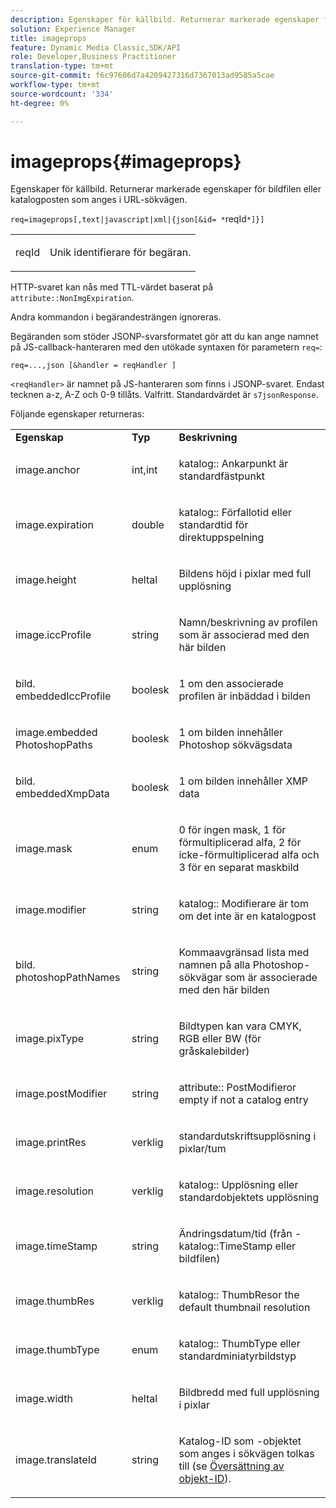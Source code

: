 ```yaml
---
description: Egenskaper för källbild. Returnerar markerade egenskaper för bildfilen eller katalogposten som anges i URL-sökvägen.
solution: Experience Manager
title: imageprops
feature: Dynamic Media Classic,SDK/API
role: Developer,Business Practitioner
translation-type: tm+mt
source-git-commit: f6c97606d7a4209427316d7367013ad9585a5cae
workflow-type: tm+mt
source-wordcount: '334'
ht-degree: 0%

---
```



# imageprops{#imageprops}

Egenskaper för källbild. Returnerar markerade egenskaper för bildfilen eller katalogposten som anges i URL-sökvägen.

`req=imageprops[,text|javascript|xml|{json[&id= *`reqId`*]}]`

<table id="simpletable_8E03127D50444CA7878A6B08E866EE2E"> 
 <tr class="strow"> 
  <td class="stentry"> <p><span class="codeph"><span class="varname"> reqId</span></span> </p> </td> 
  <td class="stentry"> <p>Unik identifierare för begäran. </p></td> 
 </tr> 
</table>

HTTP-svaret kan nås med TTL-värdet baserat på `attribute::NonImgExpiration`.

Andra kommandon i begärandesträngen ignoreras.

Begäranden som stöder JSONP-svarsformatet gör att du kan ange namnet på JS-callback-hanteraren med den utökade syntaxen för parametern `req=`:

`req=...,json [&handler = reqHandler ]`

`<reqHandler>` är namnet på JS-hanteraren som finns i JSONP-svaret. Endast tecknen a-z, A-Z och 0-9 tillåts. Valfritt. Standardvärdet är `s7jsonResponse`.

Följande egenskaper returneras:

<table id="table_5F289E2E21594A5598DF98E65DEDDFA0"> 
 <tbody> 
  <tr> 
   <td> <b> Egenskap</b> </td> 
   <td> <b> Typ</b> </td> 
   <td> <b> Beskrivning</b> </td> 
  </tr> 
  <tr> 
   <td> <p> <span class="codeph"> image.anchor</span> </p> </td> 
   <td> <p> int,int </p> </td> 
   <td> <p> <span class="codeph"> katalog::</span> Ankarpunkt är standardfästpunkt </p> </td> 
  </tr> 
  <tr> 
   <td> <p> <span class="codeph"> image.expiration</span> </p> </td> 
   <td> <p> double </p> </td> 
   <td> <p> <span class="codeph"> katalog::</span> Förfallotid eller standardtid för direktuppspelning </p> </td> 
  </tr> 
  <tr> 
   <td> <p> <span class="codeph"> image.height</span> </p> </td> 
   <td> <p> heltal </p> </td> 
   <td> <p>Bildens höjd i pixlar med full upplösning </p> </td> 
  </tr> 
  <tr> 
   <td> <p> <span class="codeph"> image.iccProfile</span> </p> </td> 
   <td> <p> string </p> </td> 
   <td> <p> Namn/beskrivning av profilen som är associerad med den här bilden </p> </td> 
  </tr> 
  <tr> 
   <td> <p> <span class="codeph"> bild. embeddedIccProfile</span> </p> </td> 
   <td> <p> boolesk </p> </td> 
   <td> <p> 1 om den associerade profilen är inbäddad i bilden </p> </td> 
  </tr> 
  <tr> 
   <td> <p> <span class="codeph"> image.embedded PhotoshopPaths</span> </p> </td> 
   <td> <p> boolesk </p> </td> 
   <td> <p> 1 om bilden innehåller Photoshop sökvägsdata </p> </td> 
  </tr> 
  <tr> 
   <td> <p> <span class="codeph"> bild. embeddedXmpData</span> </p> </td> 
   <td> <p> boolesk </p> </td> 
   <td> <p> 1 om bilden innehåller XMP data </p> </td> 
  </tr> 
  <tr> 
   <td> <p> <span class="codeph"> image.mask</span> </p> </td> 
   <td> <p> enum </p> </td> 
   <td> <p> 0 för ingen mask, 1 för förmultiplicerad alfa, 2 för icke-förmultiplicerad alfa och 3 för en separat maskbild </p> </td> 
  </tr> 
  <tr> 
   <td> <p> <span class="codeph"> image.modifier</span> </p> </td> 
   <td> <p> string </p> </td> 
   <td> <p> <span class="codeph"> katalog::</span> Modifierare är tom om det inte är en katalogpost </p> </td> 
  </tr> 
  <tr> 
   <td> <p> <span class="codeph"> bild. photoshopPathNames</span> </p> </td> 
   <td> <p> string </p> </td> 
   <td> <p> Kommaavgränsad lista med namnen på alla Photoshop-sökvägar som är associerade med den här bilden </p> </td> 
  </tr> 
  <tr> 
   <td> <p> <span class="codeph"> image.pixType</span> </p> </td> 
   <td> <p> string </p> </td> 
   <td> <p> Bildtypen kan vara CMYK, RGB eller BW (för gråskalebilder) </p> </td> 
  </tr> 
  <tr> 
   <td> <p> <span class="codeph"> image.postModifier</span> </p> </td> 
   <td> <p> string </p> </td> 
   <td> <p> <span class="codeph"> attribute::</span> PostModifieror empty if not a catalog entry </p> </td> 
  </tr> 
  <tr> 
   <td> <p> <span class="codeph"> image.printRes</span> </p> </td> 
   <td> <p> verklig </p> </td> 
   <td> <p> standardutskriftsupplösning i pixlar/tum </p> </td> 
  </tr> 
  <tr> 
   <td> <p> <span class="codeph"> image.resolution</span> </p> </td> 
   <td> <p> verklig </p> </td> 
   <td> <p> <span class="codeph"> katalog::</span> Upplösning eller standardobjektets upplösning </p> </td> 
  </tr> 
  <tr> 
   <td> <p> <span class="codeph"> image.timeStamp</span> </p> </td> 
   <td> <p> string </p> </td> 
   <td> <p>Ändringsdatum/tid (från <span class="codeph">-katalog::TimeStamp</span> eller bildfilen) </p> </td> 
  </tr> 
  <tr> 
   <td> <p> <span class="codeph"> image.thumbRes</span> </p> </td> 
   <td> <p> verklig </p> </td> 
   <td> <p> <span class="codeph"> katalog::</span> ThumbResor the default thumbnail resolution </p> </td> 
  </tr> 
  <tr> 
   <td> <p> <span class="codeph"> image.thumbType</span> </p> </td> 
   <td> <p> enum </p> </td> 
   <td> <p> <span class="codeph"> katalog::</span> ThumbType eller standardminiatyrbildstyp </p> </td> 
  </tr> 
  <tr> 
   <td> <p> <span class="codeph"> image.width</span> </p> </td> 
   <td> <p> heltal </p> </td> 
   <td> <p> Bildbredd med full upplösning i pixlar </p> </td> 
  </tr> 
  <tr> 
   <td> <p> <span class="codeph"> image.translateId</span> </p> </td> 
   <td> <p> string </p> </td> 
   <td> <p> Katalog-ID som <span class="varname">-objektet</span> som anges i sökvägen tolkas till (se <a href="../../../../../../is-api/http-ref/image-serving-api-ref/c-http-protocol-reference/c-syntax-and-features/r-object-id-translation.md#reference-cf3e34e6cbb346d69ded9982bfdef414" type="reference" format="dita" scope="local"> Översättning av objekt-ID</a>). </p> </td> 
  </tr> 
 </tbody> 
</table>

